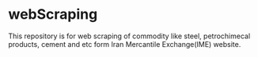 # webScraping
This repository is for web scraping of commodity like steel, petrochimecal products, cement and etc form Iran Mercantile Exchange(IME) website.
